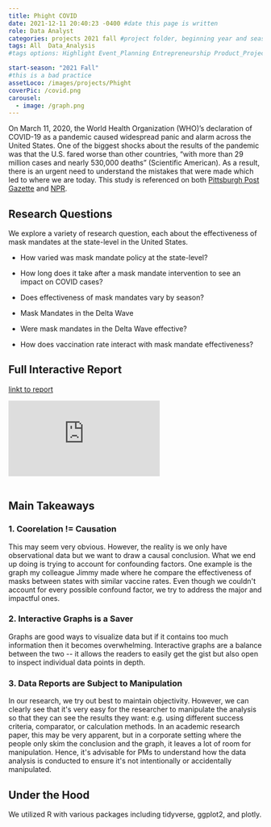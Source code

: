 ```yaml
---
title: Phight COVID
date: 2021-12-11 20:40:23 -0400 #date this page is written
role: Data Analyst 
categories: projects 2021 fall #project folder, beginning year and season
tags: All  Data_Analysis 
#tags options: Highlight Event_Planning Entrepreneurship Product_Project_Management Game_Design Marketing Negotiation  Web_Design

start-season: "2021 Fall"
#this is a bad practice
assetLoco: /images/projects/Phight
coverPic: /covid.png
carousel:
  - image: /graph.png
---
```



On March 11, 2020, the World Health Organization (WHO)’s declaration of COVID-19 as a pandemic caused widespread panic and alarm across the United States. One of the biggest shocks about the results of the pandemic was that the U.S. fared worse than other countries, “with more than 29 million cases and nearly 530,000 deaths” (Scientific American). As a result, there is an urgent need to understand the mistakes that were made which led to where we are today. This study is referenced on both [Pittsburgh Post Gazette](https://www.post-gazette.com/news/health/2021/12/12/Covid-mask-mandates-Pitt-CMU-research-delta/stories/202112080149) and [NPR](https://www.npr.org/sections/health-shots/2021/12/16/1064668750/state-mask-mandates-omicron).

## Research Questions
We explore a variety of research question, each about the effectiveness of mask mandates at the state-level in the United States.

- How varied was mask mandate policy at the state-level?

- How long does it take after a mask mandate intervention to see an impact on COVID cases?

- Does effectiveness of mask mandates vary by season?

- Mask Mandates in the Delta Wave

- Were mask mandates in the Delta Wave effective?

- How does vaccination rate interact with mask mandate effectiveness?


## Full Interactive Report 

[linkt to report](https://www.stat.cmu.edu/capstoneresearch/490files/poster6.html)

<div class="iframe-container"><iframe src="https://www.youtube.com/embed/4pJAN3VpOBE" frameborder="0" allow="accelerometer; autoplay; encrypted-media; gyroscope; picture-in-picture" allowfullscreen></iframe></div><br>

## Main Takeaways 


### 1. Coorelation != Causation 

This may seem very obvious. However, the reality is we only have observational data but we want to draw a causal conclusion. What we end up doing is trying to account for confounding factors. One example is the graph my colleague Jimmy made where he compare the effectiveness of masks between states with similar vaccine rates. Even though we couldn't account for every possible confound factor, we try to address the major and impactful ones. 

### 2. Interactive Graphs is a Saver 

Graphs are good ways to visualize data but if it contains too much information then it becomes overwhelming. Interactive graphs are a balance between the two -- it allows the readers to easily get the gist but also open to inspect individual data points in depth. 

### 3. Data Reports are Subject to Manipulation 

In our research, we try out best to maintain objectivity. However, we can clearly see that it's very easy for the researcher to manipulate the analysis so that they can see the results they want: e.g. using different success criteria, comparator, or calculation methods. In an academic research paper, this may be very apparent, but in a corporate setting where the people only skim the conclusion and the graph, it leaves a lot of room for manipulation. Hence, it's advisable for PMs to understand how the data analysis is conducted to ensure it's not intentionally or accidentally manipulated. 


## Under the Hood 
 
We utilized R with various packages including tidyverse, ggplot2, and plotly. 

